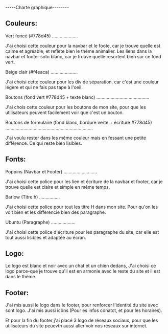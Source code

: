 -----Charte graphique--------

Couleurs:
---------

Vert foncé (#778d45)
....................

J'ai choisi cette couleur pour la navbar et le foote, car je trouve quelle est calme et agréable, et reflète bien le thème animalier.
Les liens dans la navbar et footer sotn blanc, car je trouve quelle resortent bien sur ce fond vert.

Beige clair (#f4eaca)
.....................

J'ai choisi cette couleur pour les div de séparation, car c'est une couleur légère et qui ne fais pas tape à l'oeil.

Boutons (fond vert #778d45 + texte blanc)
.........................................

J'ai chois cette couleur pour les boutons de mon site, pour que les utilisateurs peuvent facilement voir que c'est un bouton.

Boutons de formulaire (fond blanc, bordure verte + écriture #778d45)
....................................................................

J'ai voulu rester dans les même couleur mais en fessant une petite différence. Ce qui reste bien lisibles.

Fonts:
-----

Poppins (Navbar et Footer)
..........................

J'ai choisi cette police pour les lien et écriture de la navbar et footer, car je trouve quelle est claire et simple en même temps.

Barlow (Titre h)
................

J'ai choisi cette police pour tout les titre H dans mon site. Pour qu'on les voit bien et les differencie bien des paragraphe.

Ubuntu (Paragraphe)
...................

J'ai choisi cette police d'écriture pour les paragraphe du site, car elle est tout aussi lisibles et adaptée au écran.

Logo:
-----

Le logo est blanc et noir avec un chat et un chien dedans, J'ai choisi ce logo parce-que je trouve qu'il est en armonie avec le reste du site et il est dans le thème.

Footer:
-------

J'ai mis aussi le logo dans le footer, pour renforcer l'identité du site avec sont logo.
J'ai mis aussi icôns (Pour es infos conatct, et pour les horaires).

Et pour la fin du footer j'ai placé 3 logo de réseaux sociaux, pour que les utilisateurs du site peuevtn aussi aller voir nos réseaux sur internet.








